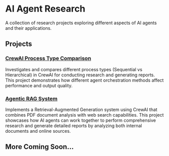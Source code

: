 # AI Agent Research

A collection of research projects exploring different aspects of AI agents and their applications.

## Projects

### [CrewAI Process Type Comparison](./crewai-process-type)
Investigates and compares different process types (Sequential vs Hierarchical) in CrewAI for conducting research and generating reports. This project demonstrates how different agent orchestration methods affect performance and output quality.

### [Agentic RAG System](./agentic-rag)
Implements a Retrieval-Augmented Generation system using CrewAI that combines PDF document analysis with web search capabilities. This project showcases how AI agents can work together to perform comprehensive research and generate detailed reports by analyzing both internal documents and online sources.

## More Coming Soon...